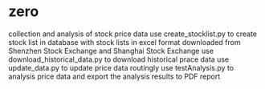 # zero
collection and analysis of stock price data
use create_stocklist.py to create stock list in database with stock lists in excel format downloaded from Shenzhen Stock Exchange and Shanghai Stock Exchange
use download_historical_data.py to download historical prace data
use update_data.py to update price data routingly
use testAnalysis.py to analysis price data and export the analysis results to PDF report
